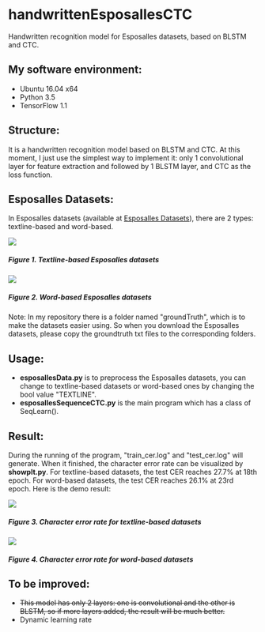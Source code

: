 # handwrittenEsposallesCTC
Handwritten recognition model for Esposalles datasets, based on BLSTM and CTC.

## My software environment:

- Ubuntu 16.04 x64
- Python 3.5
- TensorFlow 1.1

## Structure:

It is a handwritten recognition model based on BLSTM and CTC. At this moment, I just use the simplest way to implement it: only 1 convolutional layer for feature extraction and followed by 1 BLSTM layer, and CTC as the loss function.

## Esposalles Datasets:

In Esposalles datasets (available at [Esposalles Datasets](http://rrc.cvc.uab.es/?ch=10&com=introduction)), there are 2 types: textline-based and word-based.

![](https://user-images.githubusercontent.com/9562709/29869617-047d88f0-8d84-11e7-8fb0-3bcf56b83cbf.png)

##### Figure 1. Textline-based Esposalles datasets

![](https://user-images.githubusercontent.com/9562709/29869636-1781cac4-8d84-11e7-8535-3591b9106930.png)

##### Figure 2. Word-based Esposalles datasets

Note:
In my repository there is a folder named "groundTruth", which is to make the datasets easier using. So when you download the Esposalles datasets, please copy the groundtruth txt files to the corresponding folders.

## Usage:

- **esposallesData.py**  is to preprocess the Esposalles datasets, you can change to textline-based datasets or word-based ones by changing the bool value "TEXTLINE".
- **esposallesSequenceCTC.py**  is the main program which has a class of SeqLearn(). 

## Result:

During the running of the program, "train_cer.log" and "test_cer.log" will generate. When it finished, the character error rate can be visualized by **showplt.py**. For textline-based datasets, the test CER reaches 27.7% at 18th epoch. For word-based datasets, the test CER reaches 26.1% at 23rd epoch. Here is the demo result:

![](https://user-images.githubusercontent.com/9562709/30711883-6c4d2be2-9f0a-11e7-873d-c54bf4c150bb.png)

##### Figure 3. Character error rate for textline-based datasets

![](https://user-images.githubusercontent.com/9562709/30062363-2e03111a-924b-11e7-89fd-fd9f3bee9089.png)
##### Figure 4. Character error rate for word-based datasets

## To be improved:

+ ~~This model has only 2 layers: one is convolutional and the other is BLSTM, so if more layers added, the result will be much better.~~ 
+ Dynamic learning rate
